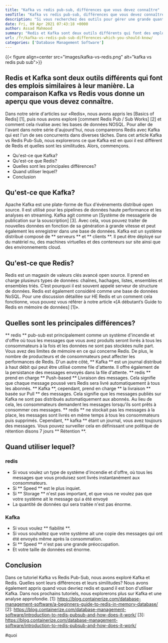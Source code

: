 ```yaml
---
title: "Kafka vs redis pub-sub, différences que vous devez connaître" 
seoTitle: "Kafka vs redis pub-sub, différences que vous devez connaître" 
description: "Si vous recherchez des outils pour gérer une grande quantité de données et confondre entre Kafka et Redis. Cet article Kafka vs Redis Pub-Sub vous aidera." 
date: Fri, 09 Apr 2021 07:43:18 +0000
author: Assad Mahmood
summary: "Redis et Kafka sont deux outils différents qui font des emplois similaires à leur manière. La comparaison Kafka vs Redis vous donne un aperçu que vous devez connaître." 
url: /fr/kafka-vs-redis-pub-sub-differences-which-you-should-know/
categories: ['Database Management Software']
---
```


{{< figure align=center src="images/kafka-vs-redis.png" alt="kafka vs redis pub sub">}}


## Redis et Kafka sont deux outils différents qui font des emplois similaires à leur manière. La comparaison Kafka vs Redis vous donne un aperçu que vous devez connaître.
Dans notre série d'articles sur «Redis», nous avons appris les [Basics of Redis] [1], puis nous avons exploré [comment Redis Pub / Sub Works] [2] et comment cela rivalise avec les bases de données NOSQL. Pour aller de l'avant dans notre série d'aujourd'hui, nous comparerons Redis avec Kafka qui est l'un de ses concurrents dans diverses tâches. Dans cet article Kafka vs Redis Pub-Sub, nous explorerons ce que Kafka est en quoi il est différent de Redis et quelles sont les similitudes. Alors, commençons.
  * Qu'est-ce que Kafka?
  * Qu'est-ce que Redis?
  * Quelles sont les principales différences?
  * Quand utiliser lequel?
  * Conclusion

## Qu'est-ce que Kafka?
Apache Kafka est une plate-forme de flux d'événements distribué open source. Il est utilisé pour les pipelines de données haute performance et les analyses en streaming. Kafka agit comme un [Système de messagerie de publication sur la souscription] [3]. Avec cela, vous pouvez traiter de nouvelles données en fonction de sa génération à grande vitesse et peut également les enregistrer dans une base de données.
Kafka est un système distribué composé de ** serveurs ** et ** clients **. Il peut être déployé sur du matériel nu, des machines virtuelles et des conteneurs sur site ainsi que des environnements cloud.

## Qu'est-ce que Redis?
Redis est un magasin de valeurs clés avancé open source. Il prend en charge plusieurs types de données: chaînes, hachages, listes, ensembles et ensembles triés. C’est pourquoi il est souvent appelé serveur de structure de données.
Redis est également considéré comme une base de données NoSQL. Pour une discussion détaillée sur HE Redis et un comment cela fonctionne, vous pouvez vous référer à notre article «[A débutant’s Guide to Redis en mémoire de données] [1]».

## Quelles sont les principales différences?
** redis ** pub-sub est principalement comme un système d'incendie et d'offre où tous les messages que vous avez produits seront livrés à tous les consommateurs à la fois et les données ne sont pas stockées nulle part. Vous avez des limites de mémoire en ce qui concerne Redis. De plus, le nombre de producteurs et de consommateurs peut affecter les performances de Redis.
D'un autre côté, ** Kafka ** est un journal distribué à haut débit qui peut être utilisé comme file d'attente. Il offre également de la persistance des messages envoyés dans la file d'attente.
** redis ** prend en charge ** Push-based ** Livraison des messages. Cela signifie que chaque message poussé vers Redis sera livré automatiquement à tous les abonnés.
** Kafka **, cependant, prend en charge ** la livraison ** basée sur Pull ** des messages. Cela signifie que les messages publiés sur Kafka ne sont pas distribués automatiquement aux abonnés. Au lieu de cela, les consommateurs demandent les messages lorsqu'ils sont prêts à consommer ces messages.
** redis ** ne stockait pas les messages à la place, les messages sont livrés en même temps à tous les consommateurs puis supprimés. Cependant, ** kafka ** étant un journal, vous avez toujours des messages. Vous pouvez surveiller cela en définissant une politique de rétention disons 7 jours ** Rétention **.

## Quand utiliser lequel?

### redis
  * Si vous voulez un type de système d'incendie et d'offre, où tous les messages que vous produisez sont livrés instantanément aux consommateurs.
  * Si ** Speed ​​** est le plus inquiet.
  * Si ** Storage ** n'est pas important, et que vous ne voulez pas que votre système ait le message qui a été envoyé
  * La quantité de données qui sera traitée n'est pas énorme.

### Kafka
  * Si vous voulez ** fiabilité **.
  * Si vous souhaitez que votre système ait une copie des messages qui ont été envoyés même après la consommation.
  * Si ** Speed ​​** n'est pas une grande préoccupation.
  * Et votre taille de données est énorme.

## Conclusion
Dans ce tutoriel Kafka vs Redis Pub-Sub, nous avons exploré Kafka et Redis. Quelles sont leurs différences et leurs similitudes? Nous avons également appris quand vous devriez redis et quand il est bon d'utiliser Kafka. Dans nos prochains tutoriels, nous explorerons plus sur Kafka et une analyse approfondie.
[1]: https://blog.containerize.com/database-management-software/a-beginners-guide-to-redis-in-memory-database/
[2]: https://blog.containerize.com/database-management-software/introduction-to-redis-pubsub-and-how-does-it-work/
[3]: https://blog.containerize.com/database-management-software/introduction-to-redis-pubsub-and-how-does-it-work/

#quoi
